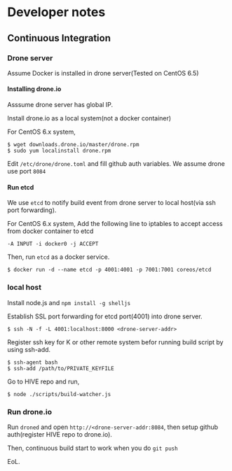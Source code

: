 # Developer notes

## Continuous Integration

### Drone server

Assume Docker is installed in drone server(Tested on CentOS 6.5)

#### Installing drone.io

Asssume drone server has global IP.

Install drone.io as a local system(not a docker container)

For CentOS 6.x system,

    $ wget downloads.drone.io/master/drone.rpm
    $ sudo yum localinstall drone.rpm

Edit `/etc/drone/drone.toml` and fill github auth variables.
We assume drone use port `8084`

#### Run etcd 

We use `etcd` to notify build event from drone server to local host(via ssh port forwarding).

For CentOS 6.x system, Add the following line to iptables to accept access from docker container to etcd

    -A INPUT -i docker0 -j ACCEPT

Then, run `etcd` as a docker service. 

    $ docker run -d --name etcd -p 4001:4001 -p 7001:7001 coreos/etcd


### local host

Install node.js and `npm install -g shelljs`

Establish SSL port forwarding for etcd port(4001) into drone server.

    $ ssh -N -f -L 4001:localhost:8000 <drone-server-addr>

Register ssh key for K or other remote system befor running build script by using ssh-add.

    $ ssh-agent bash
    $ ssh-add /path/to/PRIVATE_KEYFILE

Go to HIVE repo and run,

    $ node ./scripts/build-watcher.js


### Run drone.io

Run `droned` and open `http://<drone-server-addr:8084`, then setup github auth(register HIVE repo to drone.io).

Then, continuous build start to work when you do `git push`


EoL.
